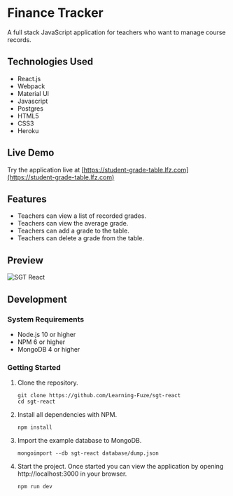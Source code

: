 # Finance Tracker

A full stack JavaScript application for teachers who want to manage course records.

## Technologies Used

- React.js
- Webpack
- Material UI
- Javascript 
- Postgres
- HTML5
- CSS3
- Heroku

## Live Demo

Try the application live at [https://student-grade-table.lfz.com](https://student-grade-table.lfz.com)

## Features

- Teachers can view a list of recorded grades.
- Teachers can view the average grade.
- Teachers can add a grade to the table.
- Teachers can delete a grade from the table.

## Preview

![SGT React](assets/sgt-react.gif)

## Development

### System Requirements

- Node.js 10 or higher
- NPM 6 or higher
- MongoDB 4 or higher

### Getting Started

1. Clone the repository.

    ```shell
    git clone https://github.com/Learning-Fuze/sgt-react
    cd sgt-react
    ```

1. Install all dependencies with NPM.

    ```shell
    npm install
    ```

1. Import the example database to MongoDB.

    ```shell
    mongoimport --db sgt-react database/dump.json
    ```

1. Start the project. Once started you can view the application by opening http://localhost:3000 in your browser.

    ```shell
    npm run dev
    ```
